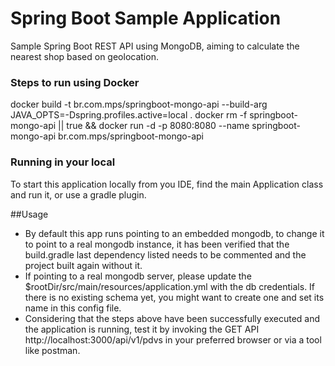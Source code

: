 # Spring Boot Sample Application

Sample Spring Boot REST API using MongoDB, aiming to calculate the nearest shop based on geolocation.

### Steps to run using Docker
docker build -t br.com.mps/springboot-mongo-api --build-arg JAVA_OPTS=-Dspring.profiles.active=local .
docker rm -f springboot-mongo-api || true && docker run -d -p 8080:8080 --name springboot-mongo-api br.com.mps/springboot-mongo-api

### Running in your local
To start this application locally from you IDE, find the main Application class and run it, or use a gradle plugin.

##Usage
- By default this app runs pointing to an embedded mongodb, to change it to point to a real mongodb instance, it has been verified that the build.gradle last dependency listed needs to be commented and the project built again without it.
- If pointing to a real mongodb server, please update the $rootDir/src/main/resources/application.yml with the db credentials. If there is no existing schema yet, you might want to create one and set its name in this config file.
- Considering that the steps above have been successfully executed and the application is running, test it by invoking the GET API http://localhost:3000/api/v1/pdvs in your preferred browser or via a tool like postman.